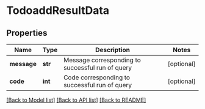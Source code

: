 # TodoaddResultData

## Properties
Name | Type | Description | Notes
------------ | ------------- | ------------- | -------------
**message** | **str** | Message corresponding to successful run of query | [optional] 
**code** | **int** | Code corresponding to successful run of query | [optional] 

[[Back to Model list]](../README.md#documentation-for-models) [[Back to API list]](../README.md#documentation-for-api-endpoints) [[Back to README]](../README.md)


